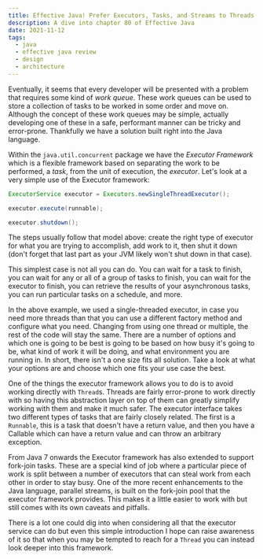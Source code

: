 ```yaml
---
title: Effective Java! Prefer Executors, Tasks, and Streams to Threads
description: A dive into chapter 80 of Effective Java
date: 2021-11-12
tags:
  - java
  - effective java review
  - design
  - architecture
---
```


Eventually, it seems that every developer will be presented with a problem that requires some kind of _work queue_. These work queues can be used to store a collection of tasks to be worked in some order and move on. Although the concept of these work queues may be simple, actually developing one of these in a safe, performant manner can be tricky and error-prone. Thankfully we have a solution built right into the Java language. 

Within the `java.util.concurrent` package we have the _Executor Framework_ which is a flexible framework based on separating the work to be performed, a _task_, from the unit of execution, the _executor_. Let's look at a very simple use of the Executor framework:

```java
ExecutorService executor = Executors.newSingleThreadExecutor();

executor.execute(runnable);

executor.shutdown();
```

The steps usually follow that model above: create the right type of executor for what you are trying to accomplish, add work to it, then shut it down (don't forget that last part as your JVM likely won't shut down in that case). 

This simplest case is not all you can do. You can wait for a task to finish, you can wait for any or all of a group of tasks to finish, you can wait for the executor to finish, you can retrieve the results of your asynchronous tasks, you can run particular tasks on a schedule, and more. 

In the above example, we used a single-threaded executor, in case you need more threads than that you can use a different factory method and configure what you need. Changing from using one thread or multiple, the rest of the code will stay the same. There are a number of options and which one is going to be best is going to be based on how busy it's going to be, what kind of work it will be doing, and what environment you are running in. In short, there isn't a one size fits all solution. Take a look at what your options are and choose which one fits your use case the best. 

One of the things the executor framework allows you to do is to avoid working directly with `Thread`s. Threads are fairly error-prone to work directly with so having this abstraction layer on top of them can greatly simplify working with them and make it much safer. The executor interface takes two different types of tasks that are fairly closely related. The first is a `Runnable`, this is a task that doesn't have a return value, and then you have a Callable which can have a return value and can throw an arbitrary exception.

From Java 7 onwards the Executor framework has also extended to support fork-join tasks. These are a special kind of job where a particular piece of work is split between a number of executors that can steal work from each other in order to stay busy. One of the more recent enhancements to the Java language, parallel streams, is built on the fork-join pool that the executor framework provides. This makes it a little easier to work with but still comes with its own caveats and pitfalls. 

There is a lot one could dig into when considering all that the executor service can do but even this simple introduction I hope can raise awareness of it so that when you may be tempted to reach for a `Thread` you can instead look deeper into this framework. 